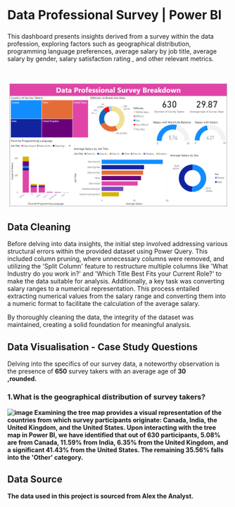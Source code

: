 # Data Professional Survey | Power BI

###

This dashboard presents insights derived from a survey within the data profession, exploring factors such as geographical distribution, programming language preferences, average salary by job title, average salary by gender, salary satisfaction rating , and other relevant metrics.

<br>

![image](https://github.com/TendaiPhikiso/Data-Professional-Survey-PowerBI/blob/main/PowerBI-Dashboard.png)

###

## Data Cleaning 
Before delving into data insights, the initial step involved addressing various structural errors within the provided dataset using Power Query. This included column pruning, where unnecessary columns were removed, and utilizing the 'Split Column' feature to restructure multiple columns like 'What Industry do you work in?' and 'Which Title Best Fits your Current Role?' to make the data suitable for analysis. Additionally, a key task was converting salary ranges to a numerical representation. This process entailed extracting numerical values from the salary range and converting them into a numeric format to facilitate the calculation of the average salary.

By thoroughly cleaning the data, the integrity of the dataset was maintained, creating a solid foundation for meaningful analysis.

## Data Visualisation - Case Study Questions

Delving into the specifics of our survey data, a noteworthy observation is the presence of <b>650</b> survey takers with an average age of <b>30</br> ,rounded.

### 1.What is the geographical distribution of survey takers?

![image](https://github.com/TendaiPhikiso/Data-Professional-Survey-PowerBI/assets/57633068/f71f95df-5f7e-48a2-a1b0-5238b7d1a40d)
Examining the tree map provides a visual representation of the countries from which survey participants originate: Canada, India, the United Kingdom, and the United States. Upon interacting with the tree map in Power BI, we have identified that out of 630 participants, 5.08% are from Canada, 11.59% from India, 6.35% from the United Kingdom, and a significant 41.43% from the United States. The remaining 35.56% falls into the 'Other' category.

## Data Source
The data used in this project is sourced from Alex the Analyst. 
